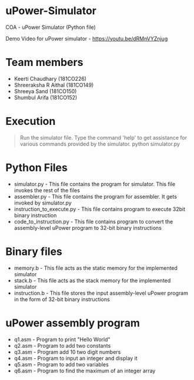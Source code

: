 # uPower-Simulator
COA - uPower Simulator (Python file)

Demo Video for uPower simulator - https://youtu.be/dRMnVYZnjug

# Team members
- Keerti Chaudhary (181CO226)
- Shreeraksha R Aithal (181CO149)
- Shreeya Sand (181CO150)
- Shumbul Arifa (181CO152)


# Execution
> Run the simulator file. Type the command 'help' to get assistance for various commands provided by the simulator.
python simulator.py

# Python Files
- simulator.py - This file contains the program for simulator. This file invokes the rest of the files
- assembler.py - This file contains the program for assembler. It gets invoked by simulator.py
- instruction_to_execute.py - This file contains program to execute 32bit binary instruction
- code_to_instruction.py - This file contains program to convert the assembly-level uPower program to 32-bit binary instructions

# Binary files
- memory.b - This file acts as the static memory for the implemented simulator
- stack.b - This file acts as the stack memory for the implemented simulator
- instruction.b - This file stores the input assembly-level uPower program in the form of 32-bit binary instructions

# uPower assembly program
- q1.asm - Program to print "Hello World"
- q2.asm - Program to add two constants
- q3.asm - Program add 10 two digit numbers
- q4.asm - Program to input an integer and display it
- q5.asm - Program to add two variables
- q6.asm - Program to find the maximum of an integer array


